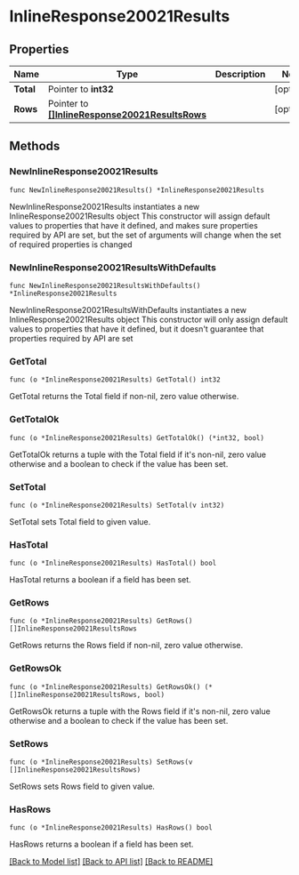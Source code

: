 # InlineResponse20021Results

## Properties

Name | Type | Description | Notes
------------ | ------------- | ------------- | -------------
**Total** | Pointer to **int32** |  | [optional] 
**Rows** | Pointer to [**[]InlineResponse20021ResultsRows**](InlineResponse20021ResultsRows.md) |  | [optional] 

## Methods

### NewInlineResponse20021Results

`func NewInlineResponse20021Results() *InlineResponse20021Results`

NewInlineResponse20021Results instantiates a new InlineResponse20021Results object
This constructor will assign default values to properties that have it defined,
and makes sure properties required by API are set, but the set of arguments
will change when the set of required properties is changed

### NewInlineResponse20021ResultsWithDefaults

`func NewInlineResponse20021ResultsWithDefaults() *InlineResponse20021Results`

NewInlineResponse20021ResultsWithDefaults instantiates a new InlineResponse20021Results object
This constructor will only assign default values to properties that have it defined,
but it doesn't guarantee that properties required by API are set

### GetTotal

`func (o *InlineResponse20021Results) GetTotal() int32`

GetTotal returns the Total field if non-nil, zero value otherwise.

### GetTotalOk

`func (o *InlineResponse20021Results) GetTotalOk() (*int32, bool)`

GetTotalOk returns a tuple with the Total field if it's non-nil, zero value otherwise
and a boolean to check if the value has been set.

### SetTotal

`func (o *InlineResponse20021Results) SetTotal(v int32)`

SetTotal sets Total field to given value.

### HasTotal

`func (o *InlineResponse20021Results) HasTotal() bool`

HasTotal returns a boolean if a field has been set.

### GetRows

`func (o *InlineResponse20021Results) GetRows() []InlineResponse20021ResultsRows`

GetRows returns the Rows field if non-nil, zero value otherwise.

### GetRowsOk

`func (o *InlineResponse20021Results) GetRowsOk() (*[]InlineResponse20021ResultsRows, bool)`

GetRowsOk returns a tuple with the Rows field if it's non-nil, zero value otherwise
and a boolean to check if the value has been set.

### SetRows

`func (o *InlineResponse20021Results) SetRows(v []InlineResponse20021ResultsRows)`

SetRows sets Rows field to given value.

### HasRows

`func (o *InlineResponse20021Results) HasRows() bool`

HasRows returns a boolean if a field has been set.


[[Back to Model list]](../README.md#documentation-for-models) [[Back to API list]](../README.md#documentation-for-api-endpoints) [[Back to README]](../README.md)


